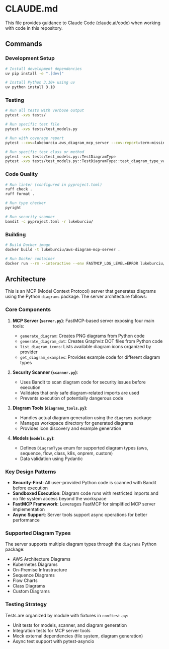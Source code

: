 # CLAUDE.md

This file provides guidance to Claude Code (claude.ai/code) when working with code in this repository.

## Commands

### Development Setup
```bash
# Install development dependencies
uv pip install -e ".[dev]"

# Install Python 3.10+ using uv
uv python install 3.10
```

### Testing
```bash
# Run all tests with verbose output
pytest -xvs tests/

# Run specific test file
pytest -xvs tests/test_models.py

# Run with coverage report
pytest --cov=lukeburciu.aws_diagram_mcp_server --cov-report=term-missing tests/

# Run specific test class or method
pytest -xvs tests/test_models.py::TestDiagramType
pytest -xvs tests/test_models.py::TestDiagramType::test_diagram_type_values
```

### Code Quality
```bash
# Run linter (configured in pyproject.toml)
ruff check .
ruff format .

# Run type checker
pyright

# Run security scanner
bandit -c pyproject.toml -r lukeburciu/
```

### Building
```bash
# Build Docker image
docker build -t lukeburciu/aws-diagram-mcp-server .

# Run Docker container
docker run --rm --interactive --env FASTMCP_LOG_LEVEL=ERROR lukeburciu/aws-diagram-mcp-server:latest
```

## Architecture

This is an MCP (Model Context Protocol) server that generates diagrams using the Python `diagrams` package. The server architecture follows:

### Core Components

1. **MCP Server (`server.py`)**: FastMCP-based server exposing four main tools:
   - `generate_diagram`: Creates PNG diagrams from Python code
   - `generate_diagram_dot`: Creates Graphviz DOT files from Python code
   - `list_diagram_icons`: Lists available diagram icons organized by provider
   - `get_diagram_examples`: Provides example code for different diagram types

2. **Security Scanner (`scanner.py`)**: 
   - Uses Bandit to scan diagram code for security issues before execution
   - Validates that only safe diagram-related imports are used
   - Prevents execution of potentially dangerous code

3. **Diagram Tools (`diagrams_tools.py`)**:
   - Handles actual diagram generation using the `diagrams` package
   - Manages workspace directory for generated diagrams
   - Provides icon discovery and example generation

4. **Models (`models.py`)**: 
   - Defines `DiagramType` enum for supported diagram types (aws, sequence, flow, class, k8s, onprem, custom)
   - Data validation using Pydantic

### Key Design Patterns

- **Security-First**: All user-provided Python code is scanned with Bandit before execution
- **Sandboxed Execution**: Diagram code runs with restricted imports and no file system access beyond the workspace
- **FastMCP Framework**: Leverages FastMCP for simplified MCP server implementation
- **Async Support**: Server tools support async operations for better performance

### Supported Diagram Types

The server supports multiple diagram types through the `diagrams` Python package:
- AWS Architecture Diagrams
- Kubernetes Diagrams  
- On-Premise Infrastructure
- Sequence Diagrams
- Flow Charts
- Class Diagrams
- Custom Diagrams

### Testing Strategy

Tests are organized by module with fixtures in `conftest.py`:
- Unit tests for models, scanner, and diagram generation
- Integration tests for MCP server tools
- Mock external dependencies (file system, diagram generation)
- Async test support with pytest-asyncio